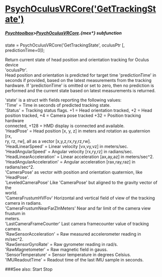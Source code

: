 # [PsychOculusVRCore('GetTrackingState')](PsychOculusVRCore-GetTrackingState) 
##### [Psychtoolbox](Psychtoolbox)>[PsychOculusVRCore](PsychOculusVRCore).{mex*} subfunction

state = PsychOculusVRCore('GetTrackingState', oculusPtr [, predictionTime=0]);

Return current state of head position and orientation tracking for Oculus device  
'oculusPtr'.  
Head position and orientation is predicted for target time 'predictionTime' in  
seconds if provided, based on the latest measurements from the tracking  
hardware. If 'predictionTime' is omitted or set to zero, then no prediction is  
performed and the current state based on latest measurements is returned.  
  
'state' is a struct with fields reporting the following values:  
'Time' = Time in seconds of predicted tracking state.  
'Status' = Tracking status flags. +1 = Head orientation tracked, +2 = Head  
position tracked, +4 = Camera pose tracked +32 = Position tracking hardware  
connected, +128 = HMD display is connected and available.  
'HeadPose' = Head position [x, y, z] in meters and rotation as quaternion [rx,  
ry, rz, rw], all as a vector [x,y,z,rx,ry,rz,rw].  
'HeadLinearSpeed' = Linear velocity [vx,vy,vz] in meters/sec.  
'HeadAngularSpeed' = Angular velocity [rx,ry,rz] in radians/sec.  
'HeadLinearAcceleration' = Linear acceleration [ax,ay,az] in meters/sec^2.  
'HeadAngularAcceleration' = Angular acceleration [rax,ray,raz] in radians/sec^2.  
'CameraPose' as vector with position and orientation quaternion, like  
'HeadPose'.  
'LeveledCameraPose' Like 'CameraPose' but aligned to the gravity vector of the  
world.  
'CameraFrustumHVFov' Horizontal and vertical field of view of the tracking  
camera in radians.  
'CameraFrustumNearFarZInMeters' Near and far limit of the camera view frustum in  
meters.  
'LastCameraFrameCounter' Last camera framecounter value of tracking camera.  
'RawSensorAcceleration' = Raw measured accelerometer reading in m/sec^2.  
'RawSensorGyroRate' = Raw gyrometer reading in rad/s.  
'RawMagnetometer' = Raw magnetic field in gauss.  
'SensorTemperature' = Sensor temperature in degrees Celsius.  
'IMUReadoutTime' = Readout time of the last IMU sample in seconds.  
  
  


###See also:
Start Stop
